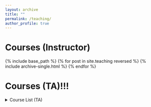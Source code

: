 ```yaml
---
layout: archive
title: ""
permalink: /teaching/
author_profile: true
---
```


Courses (Instructor)
======
  {% include base_path %}
{% for post in site.teaching reversed %}
  {% include archive-single.html %}
{% endfor %}

Courses (TA)!!!
======
<details>
<summary>Course List (TA)</summary>

Intro to Economics (Micro and Macro) x3, Labor Economics, Entrepreunership, Advanced Mircoeconomics, & Intro Econometrics
 </details>
<!--- Consider just doing a list - Intro to Economics (Micro and Macro), Labor Economics, Entrepreunership, Advanced Mircoeconomics, Intro Econometrics>
